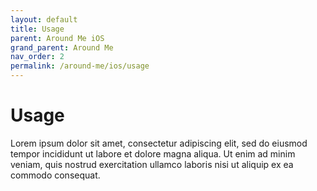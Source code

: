 ```yaml
---
layout: default
title: Usage
parent: Around Me iOS
grand_parent: Around Me
nav_order: 2
permalink: /around-me/ios/usage
---
```


# Usage

Lorem ipsum dolor sit amet, consectetur adipiscing elit, sed do eiusmod tempor incididunt ut labore et dolore magna aliqua. Ut enim ad minim veniam, quis nostrud exercitation ullamco laboris nisi ut aliquip ex ea commodo consequat.
